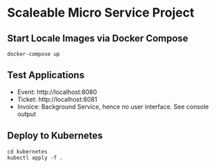 # Scaleable Micro Service Project

## Start Locale Images via Docker Compose

```
docker-compose up
```

## Test Applications

- Event: http://localhost:8080
- Ticket: http://localhost:8081
- Invoice: Background Service, hence no user interface. See console output 

## Deploy to Kubernetes

```
cd kubernetes
kubectl apply -f .
```

